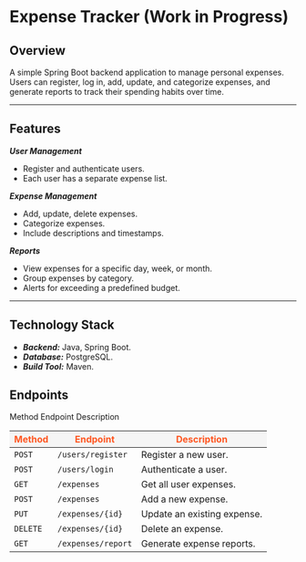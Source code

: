# Expense Tracker (Work in Progress)

## Overview
A simple Spring Boot backend application to manage personal expenses. Users can register, log in, add, update, and categorize expenses, and generate reports to track their spending habits over time.
____

## Features

***User Management***

- Register and authenticate users.
- Each user has a separate expense list.
  
***Expense Management***

- Add, update, delete expenses.
- Categorize expenses.
- Include descriptions and timestamps.

***Reports***

- View expenses for a specific day, week, or month.
- Group expenses by category.
- Alerts for exceeding a predefined budget.

___
  
## Technology Stack

- ***Backend:*** Java, Spring Boot.
- ***Database:*** PostgreSQL.
- ***Build Tool:*** Maven.
  
## Endpoints

Method	Endpoint	Description

<table>
  <thead>
    <tr style="background-color: #f5f5f5; color: #ff5722;">
      <th><b>Method</b></th>
      <th><b>Endpoint</b></th>
      <th><b>Description</b></th>
    </tr>
  </thead>
  <tbody>
    <tr>
      <td><code>POST</code></td>
      <td><code>/users/register</code></td>
      <td>Register a new user.</td>
    </tr>
    <tr>
      <td><code>POST</code></td>
      <td><code>/users/login</code></td>
      <td>Authenticate a user.</td>
    </tr>
    <tr>
      <td><code>GET</code></td>
      <td><code>/expenses</code></td>
      <td>Get all user expenses.</td>
    </tr>
    <tr>
      <td><code>POST</code></td>
      <td><code>/expenses</code></td>
      <td>Add a new expense.</td>
    </tr>
    <tr>
      <td><code>PUT</code></td>
      <td><code>/expenses/{id}</code></td>
      <td>Update an existing expense.</td>
    </tr>
    <tr>
      <td><code>DELETE</code></td>
      <td><code>/expenses/{id}</code></td>
      <td>Delete an expense.</td>
    </tr>
    <tr>
      <td><code>GET</code></td>
      <td><code>/expenses/report</code></td>
      <td>Generate expense reports.</td>
    </tr>
  </tbody>
</table>


